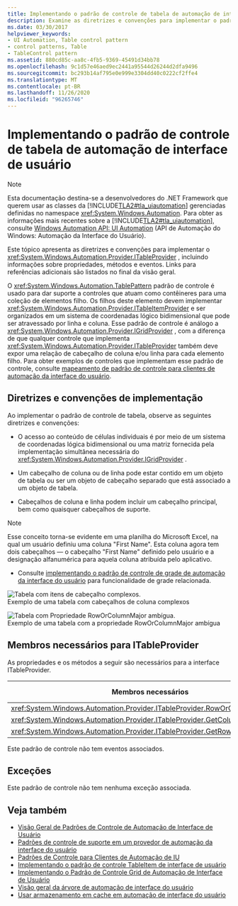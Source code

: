 ```yaml
---
title: Implementando o padrão de controle de tabela de automação de interface de usuário
description: Examine as diretrizes e convenções para implementar o padrão de controle de tabela na automação da interface do usuário. Conheça os membros necessários para a interface ITableProvider.
ms.date: 03/30/2017
helpviewer_keywords:
- UI Automation, Table control pattern
- control patterns, Table
- TableControl pattern
ms.assetid: 880cd85c-aa8c-4fb5-9369-45491d34bb78
ms.openlocfilehash: 9c1d57e46aed9ec2441a95544d26244d2dfa9496
ms.sourcegitcommit: bc293b14af795e0e999e3304dd40c0222cf2ffe4
ms.translationtype: MT
ms.contentlocale: pt-BR
ms.lasthandoff: 11/26/2020
ms.locfileid: "96265746"
---
```

# <a name="implementing-the-ui-automation-table-control-pattern"></a>Implementando o padrão de controle de tabela de automação de interface de usuário

> [!NOTE]
> Esta documentação destina-se a desenvolvedores do .NET Framework que querem usar as classes da [!INCLUDE[TLA2#tla_uiautomation](../../../includes/tla2sharptla-uiautomation-md.md)] gerenciadas definidas no namespace <xref:System.Windows.Automation>. Para obter as informações mais recentes sobre a [!INCLUDE[TLA2#tla_uiautomation](../../../includes/tla2sharptla-uiautomation-md.md)], consulte [Windows Automation API: UI Automation](/windows/win32/winauto/entry-uiauto-win32) (API de Automação do Windows: Automação da Interface do Usuário).  
  
 Este tópico apresenta as diretrizes e convenções para implementar o <xref:System.Windows.Automation.Provider.ITableProvider> , incluindo informações sobre propriedades, métodos e eventos. Links para referências adicionais são listados no final da visão geral.  
  
 O <xref:System.Windows.Automation.TablePattern> padrão de controle é usado para dar suporte a controles que atuam como contêineres para uma coleção de elementos filho. Os filhos deste elemento devem implementar <xref:System.Windows.Automation.Provider.ITableItemProvider> e ser organizados em um sistema de coordenadas lógico bidimensional que pode ser atravessado por linha e coluna. Esse padrão de controle é análogo a <xref:System.Windows.Automation.Provider.IGridProvider> , com a diferença de que qualquer controle que implementa <xref:System.Windows.Automation.Provider.ITableProvider> também deve expor uma relação de cabeçalho de coluna e/ou linha para cada elemento filho. Para obter exemplos de controles que implementam esse padrão de controle, consulte [mapeamento de padrão de controle para clientes de automação da interface do usuário](control-pattern-mapping-for-ui-automation-clients.md).  
  
<a name="Implementation_Guidelines_and_Conventions"></a>

## <a name="implementation-guidelines-and-conventions"></a>Diretrizes e convenções de implementação  

 Ao implementar o padrão de controle de tabela, observe as seguintes diretrizes e convenções:  
  
- O acesso ao conteúdo de células individuais é por meio de um sistema de coordenadas lógica bidimensional ou uma matriz fornecida pela implementação simultânea necessária do <xref:System.Windows.Automation.Provider.IGridProvider> .  
  
- Um cabeçalho de coluna ou de linha pode estar contido em um objeto de tabela ou ser um objeto de cabeçalho separado que está associado a um objeto de tabela.  
  
- Cabeçalhos de coluna e linha podem incluir um cabeçalho principal, bem como quaisquer cabeçalhos de suporte.  
  
> [!NOTE]
> Esse conceito torna-se evidente em uma planilha do Microsoft Excel, na qual um usuário definiu uma coluna "First Name". Esta coluna agora tem dois cabeçalhos — o cabeçalho "First Name" definido pelo usuário e a designação alfanumérica para aquela coluna atribuída pelo aplicativo.  
  
- Consulte [implementando o padrão de controle de grade de automação da interface do usuário](implementing-the-ui-automation-grid-control-pattern.md) para funcionalidade de grade relacionada.  
  
 ![Tabela com itens de cabeçalho complexos.](./media/uia-tablepattern-complex-column-headers.PNG "UIA_TablePattern_Complex_Column_Headers")  
Exemplo de uma tabela com cabeçalhos de coluna complexos  
  
 ![Tabela com Propriedade RowOrColumnMajor ambígua.](./media/uia-tablepattern-roworcolumnmajorproperty.PNG "UIA_TablePattern_RowOrColumnMajorProperty")  
Exemplo de uma tabela com a propriedade RowOrColumnMajor ambígua  
  
<a name="Required_Members_for_ITableProvider"></a>

## <a name="required-members-for-itableprovider"></a>Membros necessários para ITableProvider  

 As propriedades e os métodos a seguir são necessários para a interface ITableProvider.  
  
|Membros necessários|Tipo de membro|Observações|  
|----------------------|-----------------|-----------|  
|<xref:System.Windows.Automation.Provider.ITableProvider.RowOrColumnMajor%2A>|Propriedade|Nenhum|  
|<xref:System.Windows.Automation.Provider.ITableProvider.GetColumnHeaders%2A>|Método|Nenhum|  
|<xref:System.Windows.Automation.Provider.ITableProvider.GetRowHeaders%2A>|Método|Nenhum|  
  
 Este padrão de controle não tem eventos associados.  
  
<a name="Exceptions"></a>

## <a name="exceptions"></a>Exceções  

 Este padrão de controle não tem nenhuma exceção associada.  
  
## <a name="see-also"></a>Veja também

- [Visão Geral de Padrões de Controle de Automação de Interface de Usuário](ui-automation-control-patterns-overview.md)
- [Padrões de controle de suporte em um provedor de automação da interface do usuário](support-control-patterns-in-a-ui-automation-provider.md)
- [Padrões de Controle para Clientes de Automação de IU](ui-automation-control-patterns-for-clients.md)
- [Implementando o padrão de controle TableItem de interface de usuário](implementing-the-ui-automation-tableitem-control-pattern.md)
- [Implementando o Padrão de Controle Grid de Automação de Interface de Usuário](implementing-the-ui-automation-grid-control-pattern.md)
- [Visão geral da árvore de automação de interface do usuário](ui-automation-tree-overview.md)
- [Usar armazenamento em cache em automação de interface do usuário](use-caching-in-ui-automation.md)
